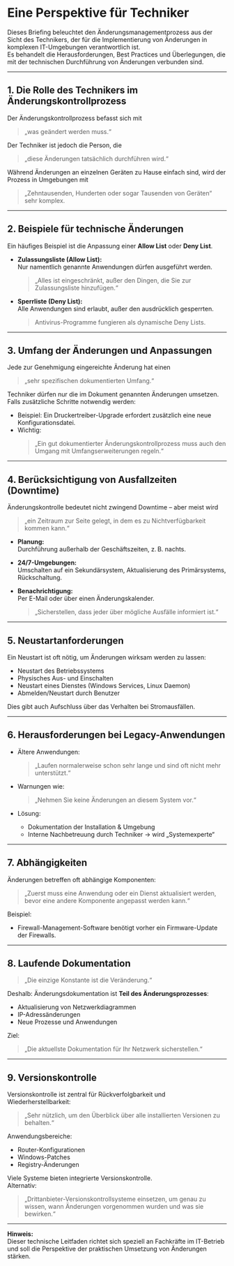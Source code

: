 # Eine Perspektive für Techniker

Dieses Briefing beleuchtet den Änderungsmanagementprozess aus der Sicht des Technikers, der für die Implementierung von Änderungen in komplexen IT-Umgebungen verantwortlich ist.  
Es behandelt die Herausforderungen, Best Practices und Überlegungen, die mit der technischen Durchführung von Änderungen verbunden sind.

---

## 1. Die Rolle des Technikers im Änderungskontrollprozess

Der Änderungskontrollprozess befasst sich mit  
> „was geändert werden muss.“

Der Techniker ist jedoch die Person, die  
> „diese Änderungen tatsächlich durchführen wird.“

Während Änderungen an einzelnen Geräten zu Hause einfach sind, wird der Prozess in Umgebungen mit  
> „Zehntausenden, Hunderten oder sogar Tausenden von Geräten“  
sehr komplex.

---

## 2. Beispiele für technische Änderungen

Ein häufiges Beispiel ist die Anpassung einer **Allow List** oder **Deny List**.

- **Zulassungsliste (Allow List):**  
  Nur namentlich genannte Anwendungen dürfen ausgeführt werden.  
  > „Alles ist eingeschränkt, außer den Dingen, die Sie zur Zulassungsliste hinzufügen.“

- **Sperrliste (Deny List):**  
  Alle Anwendungen sind erlaubt, außer den ausdrücklich gesperrten.  
  > Antivirus-Programme fungieren als dynamische Deny Lists.

---

## 3. Umfang der Änderungen und Anpassungen

Jede zur Genehmigung eingereichte Änderung hat einen  
> „sehr spezifischen dokumentierten Umfang.“

Techniker dürfen nur die im Dokument genannten Änderungen umsetzen.  
Falls zusätzliche Schritte notwendig werden:

- Beispiel: Ein Druckertreiber-Upgrade erfordert zusätzlich eine neue Konfigurationsdatei.
- Wichtig:  
  > „Ein gut dokumentierter Änderungskontrollprozess muss auch den Umgang mit Umfangserweiterungen regeln.“

---

## 4. Berücksichtigung von Ausfallzeiten (Downtime)

Änderungskontrolle bedeutet nicht zwingend Downtime – aber meist wird  
> „ein Zeitraum zur Seite gelegt, in dem es zu Nichtverfügbarkeit kommen kann.“

- **Planung:**  
  Durchführung außerhalb der Geschäftszeiten, z. B. nachts.

- **24/7-Umgebungen:**  
  Umschalten auf ein Sekundärsystem, Aktualisierung des Primärsystems, Rückschaltung.

- **Benachrichtigung:**  
  Per E-Mail oder über einen Änderungskalender.  
  > „Sicherstellen, dass jeder über mögliche Ausfälle informiert ist.“

---

## 5. Neustartanforderungen

Ein Neustart ist oft nötig, um Änderungen wirksam werden zu lassen:

- Neustart des Betriebssystems  
- Physisches Aus- und Einschalten  
- Neustart eines Dienstes (Windows Services, Linux Daemon)  
- Abmelden/Neustart durch Benutzer

Dies gibt auch Aufschluss über das Verhalten bei Stromausfällen.

---

## 6. Herausforderungen bei Legacy-Anwendungen

- Ältere Anwendungen:  
  > „Laufen normalerweise schon sehr lange und sind oft nicht mehr unterstützt.“

- Warnungen wie:  
  > „Nehmen Sie keine Änderungen an diesem System vor.“

- Lösung:  
  - Dokumentation der Installation & Umgebung
  - Interne Nachbetreuung durch Techniker → wird „Systemexperte“

---

## 7. Abhängigkeiten

Änderungen betreffen oft abhängige Komponenten:

> „Zuerst muss eine Anwendung oder ein Dienst aktualisiert werden, bevor eine andere Komponente angepasst werden kann.“

Beispiel:

- Firewall-Management-Software benötigt vorher ein Firmware-Update der Firewalls.

---

## 8. Laufende Dokumentation

> „Die einzige Konstante ist die Veränderung.“

Deshalb: Änderungsdokumentation ist **Teil des Änderungsprozesses**:

- Aktualisierung von Netzwerkdiagrammen  
- IP-Adressänderungen  
- Neue Prozesse und Anwendungen

Ziel:  
> „Die aktuellste Dokumentation für Ihr Netzwerk sicherstellen.“

---

## 9. Versionskontrolle

Versionskontrolle ist zentral für Rückverfolgbarkeit und Wiederherstellbarkeit:

> „Sehr nützlich, um den Überblick über alle installierten Versionen zu behalten.“

Anwendungsbereiche:

- Router-Konfigurationen  
- Windows-Patches  
- Registry-Änderungen

Viele Systeme bieten integrierte Versionskontrolle.  
Alternativ:  
> „Drittanbieter-Versionskontrollsysteme einsetzen, um genau zu wissen, wann Änderungen vorgenommen wurden und was sie bewirken.“

---

**Hinweis:**  
Dieser technische Leitfaden richtet sich speziell an Fachkräfte im IT-Betrieb und soll die Perspektive der praktischen Umsetzung von Änderungen stärken.
